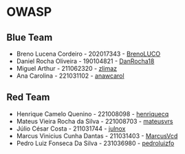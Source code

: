 # OWASP

## Blue Team

- Breno Lucena Cordeiro - 202017343 - [BrenoLUCO](https://github.com/BrenoLUCO)
- Daniel Rocha Oliveira - 190104821 - [DanRocha18](https://github.com/DanRocha18)
- Miguel Arthur - 211062320 - [zlimaz](https://github.com/zlimaz)
- Ana Carolina - 221031102 - [anawcarol](https://github.com/anawcarol)

## Red Team

- Henrique Camelo Quenino - 221008098 - [henriquecq](https://github.com/henriquecq)
- Mateus Vieira Rocha da Silva - 221008703 - [mateusvrs](https://github.com/mateusvrs)
- Júlio César Costa - 211031744 - [julnox](https://github.com/julnox)
- Marcus Vinicius Cunha Dantas - 211031403 - [MarcusVcd](https://github.com/MarcusVcd)
- Pedro Luiz Fonseca Da Silva - 231036980 - [pedroluizfo](https://github.com/pedroluizfo)
